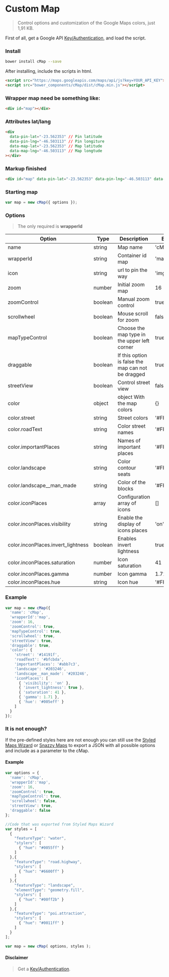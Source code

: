# Custom Map
> Control options and customization of the Google Maps colors, just 1,91 KB.

First of all, get a Google API [Key/Authentication](https://developers.google.com/maps/documentation/javascript/get-api-key), and load the script.

### Install

```bash
bower install cMap --save
```

After installing, include the scripts in html.

```html
<script src="https://maps.googleapis.com/maps/api/js?key=YOUR_API_KEY"></script>
<script src="bower_components/cMap/dist/cMap.min.js"></script>
```

### Wrapper map need be something like:

```html
<div id="map"></div>
```

### Attributes lat/lang

```html
<div
  data-pin-lat="-23.562353" // Pin latitude
  data-pin-lng="-46.503113" // Pin longiture
  data-map-lat="-23.562353" // Map latitude
  data-map-lng="-46.503113" // Map longtude
></div>

```

### Markup finished
```html
<div id="map" data-pin-lat="-23.562353" data-pin-lng="-46.503113" data-map-lat="-23.562353" data-map-lng="-46.503113"></div>
```

### Starting map
```js
var map = new cMap({ options });
```

### Options
> The only required is **wrapperId**

Option | Type | Description | Example
------ | ---- | ----------- | -----------
name | string | Map name | 'cMap'
wrapperId | string | Container id map | 'map'
icon | string | url to pin the way | 'imgs/pin.png'
zoom | number | Initial zoom map | 16
zoomControl | boolean | Manual zoom control | true
scrollwheel | boolean | Mouse scroll for zoom | false
mapTypeControl | boolean | Choose the map type in the upper left corner | true
draggable | boolean | If this option is false the map can not be dragged | true
streetView | boolean | Control street view | false
color | object | object With the map colors | {}
color.street | string | Street colors | '#FF0000'
color.roadText | string | Color street names | '#FF0000'
color.importantPlaces | string | Names of important places | '#FF0000'
color.landscape | string | Color contour seats | '#FF0000'
color.landscape__man_made | string | Color of the blocks | '#FF0000'
color.iconPlaces | array | Configuration array of icons | []
color.inconPlaces.visibility | string | Enable the display of icons places | 'on' or 'off'
color.inconPlaces.invert_lightness | boolean | Enables invert lightness | true
color.inconPlaces.saturation | number | Icon saturation | 41
color.inconPlaces.gamma | number | Icon gamma | 1.71
color.inconPlaces.hue | string | Icon hue | '#FF0000'

### Example

```js
var map = new cMap({
  'name': 'cMap',
  'wrapperId':'map',
  'zoom': 16,
  'zoomControl': true,
  'mapTypeControl': true,
  'scrollwheel': true,
  'streetView': true,
  'draggable': true,
  'color': {
    'street': '#14191f',
    'roadText': '#bfcbda',
    'importantPlaces': '#abb7c3',
    'landscape': '#203246',
    'landscape__man_made': '#203246',
    'iconPlaces': [
      { 'visibility': 'on' },
      { 'invert_lightness': true },
      { 'saturation': 41 },
      { 'gamma': 1.71 },
      { 'hue': '#005eff' }
    ]
  }
});
```

### It is not enough?

If the pre-defined styles here are not enough you can still use the [Styled Maps Wizard](http://googlemaps.github.io/js-samples/styledmaps/wizard/index.html) or [Snazzy Maps](https://snazzymaps.com) to export a JSON with all possible options and include as a parameter to the cMap.

#### Example

```js
var options = {
  'name': 'cMap',
  'wrapperId':'map',
  'zoom': 16,
  'zoomControl': true,
  'mapTypeControl': true,
  'scrollwheel': false,
  'streetView': true,
  'draggable': false
};

//Code that was exported from Styled Maps Wizard
var styles = [
  {
    "featureType": "water",
    "stylers": [
      { "hue": "#0055ff" }
    ]
  },{
    "featureType": "road.highway",
    "stylers": [
      { "hue": "#6600ff" }
    ]
  },{
    "featureType": "landscape",
    "elementType": "geometry.fill",
    "stylers": [
      { "hue": "#00ff2b" }
    ]
  },{
    "featureType": "poi.attraction",
    "stylers": [
      { "hue": "#0011ff" }
    ]
  }
];

var map = new cMap( options, styles );
```

#### Disclaimer
> Get a [Key/Authentication](https://developers.google.com/maps/documentation/javascript/get-api-key).
